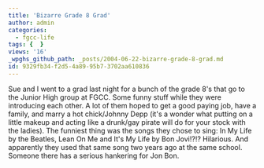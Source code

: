 ```yaml
---
title: 'Bizarre Grade 8 Grad'
author: admin
categories:
  - fgcc-life
tags: {  }
views: '16'
_wpghs_github_path: _posts/2004-06-22-bizarre-grade-8-grad.md
id: 9329fb34-f2d5-4a89-95b7-3702aa610836
---
```

<p>Sue and I went to a grad last night for a bunch of the grade 8's that go to the Junior High group at FGCC.  Some funny stuff while they were introducing each other.  A lot of them hoped to get a good paying job, have a family, and marry a hot chick/Johnny Depp (it's a wonder what putting on a little makeup and acting like a drunk/gay pirate will do for your stock with the ladies).  The funniest thing was the songs they chose to sing: In My Life by the Beatles, Lean On Me and It's My Life by Bon Jovi!?!?  Hilarious.  And apparently they used that same song two years ago at the same school.  Someone there has a serious hankering for Jon Bon.</p>

